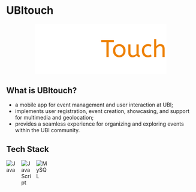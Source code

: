 # UBItouch


<!-- image -->
<div>
  <p align="center">
    <img src="./app/src/main/res/drawable/logo.png" width="350"> 
  </p>
</div>


## What is UBItouch?

- a mobile app for event management and user interaction at UBI;
- implements user registration, event creation, showcasing, and support for multimedia and geolocation;
- provides a seamless experience for organizing and exploring events within the UBI community.


## Tech Stack

<img align="left" alt="Java" width="30px" style="padding-right:10px;" src="https://cdn.jsdelivr.net/gh/devicons/devicon/icons/java/java-original.svg" />
<img align="left" alt="JavaScript" width="30px" style="padding-right:10px;" src="https://cdn.jsdelivr.net/gh/devicons/devicon/icons/javascript/javascript-original.svg" />
<img align="left" alt="MySQL" width="30px" style="padding-right:10px;" src="https://cdn.jsdelivr.net/gh/devicons/devicon/icons/mysql/mysql-original.svg" />


<br />
<br />
